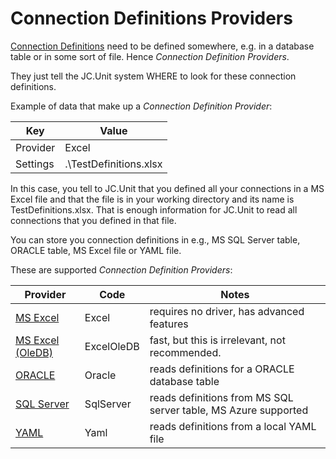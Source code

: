 # Connection Definitions Providers

[Connection Definitions](./what-is-connection-definition.md) need to be defined somewhere, e.g. in a database table or in some sort of file. Hence *Connection Definition Providers*. 

They just tell the JC.Unit system WHERE to look for these connection definitions.

Example of data that make up a *Connection Definition Provider*:

| Key      | Value                  |
| -------- | ---------------------- |
| Provider | Excel                  |
| Settings | .\TestDefinitions.xlsx |

In this case, you tell to JC.Unit that you defined all your connections in a MS Excel file and that the file is in your working directory and its name is TestDefinitions.xlsx. That is enough information for JC.Unit to read all connections that you defined in that file.

You can store you connection definitions in e.g., MS SQL Server table, ORACLE table, MS Excel file or YAML file.

These are supported *Connection Definition Providers*:

| Provider         | Code       | Notes                                     |
| ---------------- | ---------- | ----------------------------------------  |
| [MS Excel](./providers/ms-excel)         | Excel      | requires no driver, has advanced features
| [MS Excel (OleDB)](./providers/ms-excel-oledb) | ExcelOleDB | fast, but this is irrelevant, not recommended. 
| [ORACLE](./providers/oracle)     | Oracle     | reads definitions for a ORACLE database table
| [SQL Server](./providers/sql-server) | SqlServer  | reads definitions from MS SQL server table, MS Azure supported
| [YAML](./providers/yaml)        | Yaml       | reads definitions from a local YAML file

